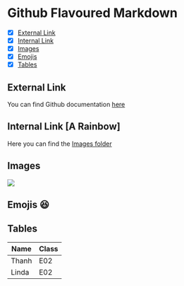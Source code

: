 # Github Flavoured Markdown
- [X] [External Link](#ex_link)
- [X] [Internal Link](#in_link)
- [X] [Images](#image)
- [X] [Emojis](#emo)
- [X] [Tables](#table)

<a name="ex_link"></a>
## External Link 
You can find Github documentation [here](https://help.github.com/en)
<a name="in_link"></a>
## Internal Link  [A Rainbow]
Here you can find the [Images folder](/Images/)
<a name="image"></a>
## Images 
![](/Images/)
<a name="emo"></a>
## Emojis :satisfied:
<a name="table"></a>
## Tables

| Name | Class |
| ----------- | ----------- |
| Thanh | E02 |
| Linda | E02 |
 

